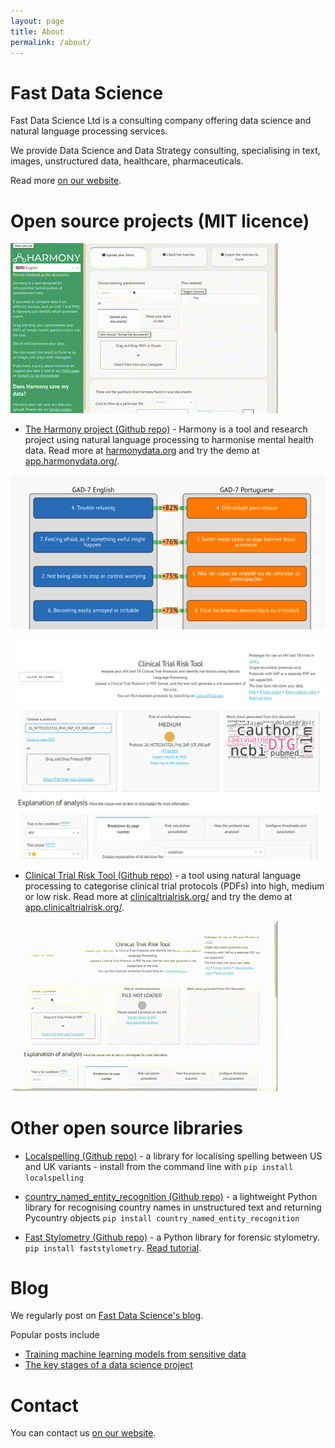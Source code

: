 ```yaml
---
layout: page
title: About
permalink: /about/
---
```


# Fast Data Science

Fast Data Science Ltd is a consulting company offering data science and natural language processing services.

We provide Data Science and Data Strategy consulting, specialising in text, images, unstructured data, healthcare, pharmaceuticals.

Read more [on our website](https://fastdatascience.com/).

# Open source projects (MIT licence)

![Harmony](/assets/harmony.gif)

* [The Harmony project (Github repo)](https://github.com/harmonydata/harmony) - Harmony is a tool and research project using natural language processing to harmonise mental health data. Read more at [harmonydata.org](https://harmonydata.org) and try the demo at [app.harmonydata.org/](https://app.harmonydata.org/).

![Harmony](/assets/harmony.png)

![Harmony](/assets/clinical_trial_risk_tool.png)

* [Clinical Trial Risk Tool (Github repo)](https://github.com/fastdatascience/clinical_trial_risk) - a tool using natural language processing to categorise clinical trial protocols (PDFs) into high, medium or low risk. Read more at [clinicaltrialrisk.org/](https://clinicaltrialrisk.org/) and try the demo at [app.clinicaltrialrisk.org/](https://app.clinicaltrialrisk.org/).

![Harmony](/assets/clinical_trial_risk_tool.gif)

# Other open source libraries

* [Localspelling (Github repo)](https://github.com/fastdatascience/localspelling) - a library for localising spelling between US and UK variants - install from the command line with `pip install localspelling`

* [country_named_entity_recognition (Github repo)](https://github.com/fastdatascience/country_named_entity_recognition) - a lightweight Python library for recognising country names in unstructured text and returning Pycountry objects `pip install country_named_entity_recognition`

* [Fast Stylometry (Github repo)](https://github.com/fastdatascience/faststylometry) - a Python library for forensic stylometry.  `pip install faststylometry`. [Read tutorial](https://freelancedatascientist.net/fast-stylometry-tutorial/).

# Blog

We regularly post on [Fast Data Science's blog](https://fastdatascience.com/blog/).

Popular posts include

* [Training machine learning models from sensitive data](https://fastdatascience.com/sensitive-data-machine-learning-model/)
* [The key stages of a data science project](https://fastdatascience.com/the-key-stages-of-a-data-science-project/)

# Contact

You can contact us [on our website](https://fastdatascience.com/contact-2/).

